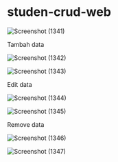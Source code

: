 # studen-crud-web

![Screenshot (1341)](https://user-images.githubusercontent.com/100754364/160512648-fd94a883-5fce-4318-9af8-817b5c8ae9bd.png)

Tambah data

![Screenshot (1342)](https://user-images.githubusercontent.com/100754364/160512801-04ca12e2-4027-4c82-8f2b-1478272f90cf.png)

![Screenshot (1343)](https://user-images.githubusercontent.com/100754364/160512880-ba1fcb2a-3001-42a7-b4fb-1d766aeee8ab.png)

Edit data

![Screenshot (1344)](https://user-images.githubusercontent.com/100754364/160512926-ca972e4c-145c-4b4e-82cf-bed1ea177018.png)

![Screenshot (1345)](https://user-images.githubusercontent.com/100754364/160513026-fca8ee52-22a0-4c06-965e-ebe5cebb9a4f.png)

Remove data

![Screenshot (1346)](https://user-images.githubusercontent.com/100754364/160513219-401e3fef-bd45-4bc0-8840-3d5db8265e82.png)

![Screenshot (1347)](https://user-images.githubusercontent.com/100754364/160513258-ad3d334c-3cca-42f8-a9be-072f5ec671a4.png)
